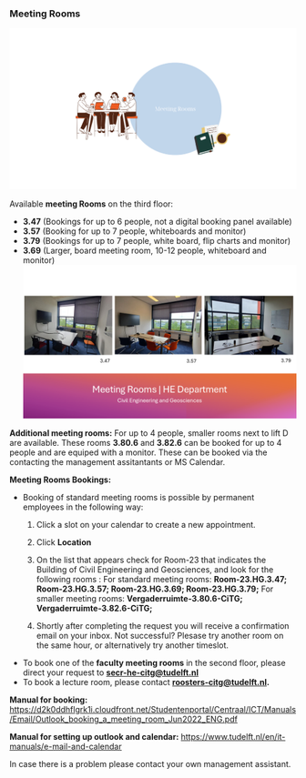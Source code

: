 ### Meeting Rooms

![General ](../../../figures/meeting-rooms-graphic.png)

Available **meeting Rooms** on the third floor: 
- **3.47** (Bookings for up to 6 people, not a digital booking panel available)
- **3.57** (Booking for up to 7 people, whiteboards and monitor)
- **3.79** (Bookings for up to 7 people, white board, flip charts and monitor)
- **3.69** (Larger, board meeting room, 10-12 people, whiteboard and monitor)
 ![General ](../../../figures/meeting-rooms-overview.png)
 
**Additional meeting rooms:** 
For up to 4 people, smaller rooms next to lift D are available.
These rooms **3.80.6** and **3.82.6** can be booked for up to 4 people and are equiped with a monitor. These can be booked via the contacting the management assitantants or MS Calendar.


**Meeting Rooms Bookings:**
- Booking of standard meeting rooms is possible by permanent employees in the following way:
   1. Click a slot on your calendar to create a new appointment.
   2. Click **Location**
   3. On the list that appears check for Room-23 that indicates the Building of Civil Engineering and Geosciences, and look for the following rooms :
      For standard meeting rooms: **Room-23.HG.3.47; Room-23.HG.3.57; Room-23.HG.3.69; Room-23.HG.3.79;**
      For smaller meeting rooms: **Vergaderruimte-3.80.6-CiTG; Vergaderruimte-3.82.6-CiTG;**
      
   4. Shortly after completing the request you will receive a confirmation email on your inbox. Not successful? Plesase try another room on the same hour, or alternatively try another timeslot.
- To book one of the **faculty meeting rooms** in the second floor, please direct your request to **secr-he-citg@tudelft.nl**
- To book a lecture room, please contact **roosters-citg@tudelft.nl.**


**Manual for booking:** https://d2k0ddhflgrk1i.cloudfront.net/Studentenportal/Centraal/ICT/Manuals/Email/Outlook_booking_a_meeting_room_Jun2022_ENG.pdf

**Manual for setting up outlook and calendar:** https://www.tudelft.nl/en/it-manuals/e-mail-and-calendar

In case there is a problem please contact your own management assistant.


